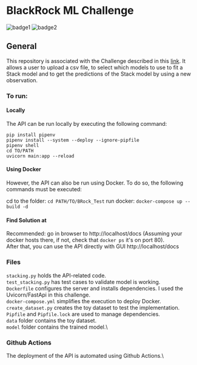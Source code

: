 # BlackRock ML Challenge

![badge1](https://img.shields.io/badge/language-Python-blue.svg)
![badge2](https://img.shields.io/badge/framework-FastAPI-brightgreen.svg)

## General

This repository is associated with the Challenge described in this [link](https://github.com/jdpinedaj/BRock_Test/tree/master/document).
It allows a user to upload a csv file, to select which models to use to fit a Stack model and to get the predictions of the Stack model by using a new observation.

### To run:

#### Locally

The API can be run locally by executing the following command:

`pip install pipenv`\
`pipenv install --system --deploy --ignore-pipfile`\
`pipenv shell`\
`cd TO/PATH`\
`uvicorn main:app --reload`

#### Using Docker

However, the API can also be run using Docker. To do so, the following commands must be executed:

cd to the folder: `cd PATH/TO/BRock_Test`
run docker: `docker-compose up --build -d`

#### Find Solution at

Recommended: go in browser to http://localhost/docs (Assuming your docker hosts there, if not, check that `docker ps` it's on port 80).\
After that, you can use the API directly with GUI http://localhost/docs

### Files

`stacking.py` holds the API-related code.\
`test_stacking.py` has test cases to validate model is working.\
`Dockerfile` configures the server and installs dependencies. I used the Uvicorn/FastApi in this challenge.\
`docker-compose.yml` simplifies the execution to deploy Docker.\
`create_dataset.py` creates the toy dataset to test the implementation.\
`Pipfile` and `Pipfile.lock` are used to manage dependencies.\
`data` folder contains the toy dataset.\
`model` folder contains the trained model.\

### Github Actions

The deployment of the API is automated using Github Actions.\
